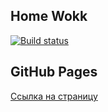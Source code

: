 ## Home Wokk

[![Build status](https://ci.appveyor.com/api/projects/status/github/Roman9456/Task_Manager?branch=main&svg=true)](https://ci.appveyor.com/project/Roman9456/Task_Manager)

## GitHub Pages

[Ссылка на страницу](https://Roman9456.github.io/Task_Manager/) 
